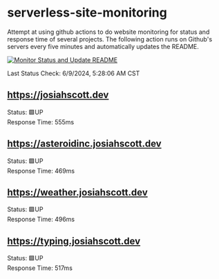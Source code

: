 # serverless-site-monitoring
Attempt at using github actions to do website monitoring for status and response time of several projects. The following action runs on Github's servers every five minutes and automatically updates the README.  

[![Monitor Status and Update README](https://github.com/JosiahSco/serverless-site-monitoring/actions/workflows/monitor.yaml/badge.svg)](https://github.com/JosiahSco/serverless-site-monitoring/actions/workflows/monitor.yaml)

Last Status Check: 6/9/2024, 5:28:06 AM CST

## https://josiahscott.dev
Status: 🟩UP  
Response Time: 555ms

## https://asteroidinc.josiahscott.dev
Status: 🟩UP  
Response Time: 469ms

## https://weather.josiahscott.dev
Status: 🟩UP  
Response Time: 496ms

## https://typing.josiahscott.dev
Status: 🟩UP  
Response Time: 517ms

